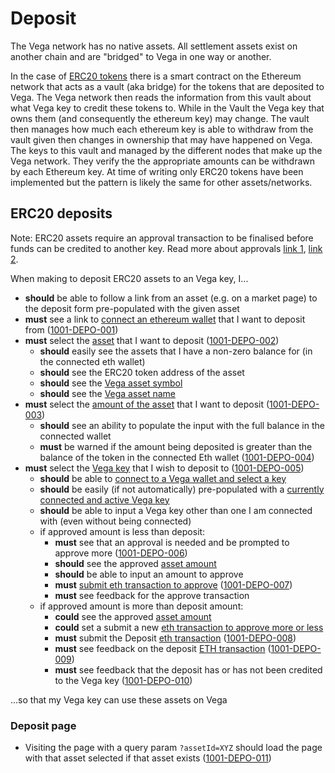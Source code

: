 # Deposit

The Vega network has no native assets. All settlement assets exist on another chain and are "bridged" to Vega in one way or another.

In the case of [ERC20 tokens](https://ethereum.org/en/developers/docs/standards/tokens/erc-20/) there is a smart contract on the Ethereum network that acts as a vault (aka bridge) for the tokens that are deposited to Vega. The Vega network then reads the information from this vault about what Vega key to credit these tokens to. While in the Vault the Vega key that owns them (and consequently the ethereum key) may change. The vault then manages how much each ethereum key is able to withdraw from the vault given then changes in ownership that may have happened on Vega. The keys to this vault and managed by the different nodes that make up the Vega network. They verify the the appropriate amounts can be withdrawn by each Ethereum key. At time of writing only ERC20 tokens have been implemented but the pattern is likely the same for other assets/networks.

## ERC20 deposits

Note: ERC20 assets require an approval transaction to be finalised before funds can be credited to another key. Read more about approvals [link 1](https://medium.com/ethex-market/erc20-approve-allow-explained-88d6de921ce9), [link 2](https://hackernoon.com/erc20-infinite-approval-a-battle-between-convenience-and-security-lk60350r).

When making to deposit ERC20 assets to an Vega key, I...

- **should** be able to follow a link from an asset (e.g. on a market page) to the deposit form pre-populated with the given asset
- **must** see a link to [connect an ethereum wallet](0004-EWAL-connect_ethereum_wallet.md) that I want to deposit from (<a name="1001-DEPO-001" href="#1001-DEPO-001">1001-DEPO-001</a>)
- **must** select the [asset](9001-DATA-data_display.md#asset) that I want to deposit (<a name="1001-DEPO-002" href="#1001-DEPO-002">1001-DEPO-002</a>)
  - **should** easily see the assets that I have a non-zero balance for (in the connected eth wallet)
  - **should** see the ERC20 token address of the asset
  - **should** see the [Vega asset symbol](9001-DATA-data_display.md#asset-symbol)
  - **should** see the [Vega asset name](9001-DATA-data_display.md#asset-name)
- **must** select the [amount of the asset](9001-DATA-data_display.md#asset-balances) that I want to deposit (<a name="1001-DEPO-003" href="#1001-DEPO-003">1001-DEPO-003</a>)
  - **should** see an ability to populate the input with the full balance in the connected wallet
  - **must** be warned if the amount being deposited is greater than the balance of the token in the connected Eth wallet (<a name="1001-DEPO-004" href="#1001-DEPO-004">1001-DEPO-004</a>)
- **must** select the [Vega key](9001-DATA-data_display.md#public-keys) that I wish to deposit to (<a name="1001-DEPO-005" href="#1001-DEPO-005">1001-DEPO-005</a>)
  - **should** be able to [connect to a Vega wallet and select a key](0002-WCON-connect_vega_wallet.md#select-and-switch-keys)
  - **should** be easily (if not automatically) pre-populated with a [currently connected and active Vega key](0002-WCON-connect_vega_wallet.md#select-and-switch-keys)
  - **should** be able to input a Vega key other than one I am connected with (even without being connected)
  - if approved amount is less than deposit:
    - **must** see that an approval is needed and be prompted to approve more (<a name="1001-DEPO-006" href="#1001-DEPO-006">1001-DEPO-006</a>)
    - **should** see the approved [asset amount](9001-DATA-data_display.md#asset-balances)
    - **should** be able to input an amount to approve
    - **must** [submit eth transaction to approve](0005-ETXN-submit_ethereum_transaction.md) (<a name="1001-DEPO-007" href="#1001-DEPO-007">1001-DEPO-007</a>)
    - **must** see feedback for the approve transaction
  - if approved amount is more than deposit amount:
    - **could** see the approved [asset amount](9001-DATA-data_display.md#asset-balances)
    - **could** set a submit a new [eth transaction to approve more or less](0005-ETXN-submit_ethereum_transaction.md)
    - **must** submit the Deposit [eth transaction](0005-ETXN-submit_ethereum_transaction.md) (<a name="1001-DEPO-008" href="#1001-DEPO-008">1001-DEPO-008</a>)
    - **must** see feedback on the deposit [ETH transaction](0003-WTXN-submit_vega_transaction.md) (<a name="1001-DEPO-009" href="#1001-DEPO-009">1001-DEPO-009</a>)
    - **must** see feedback that the deposit has or has not been credited to the Vega key (<a name="1001-DEPO-010" href="#1001-DEPO-010">1001-DEPO-010</a>)

...so that my Vega key can use these assets on Vega

### Deposit page

- Visiting the page with a query param `?assetId=XYZ` should load the page with that asset selected if that asset exists (<a name="1001-DEPO-011" href="#1001-DEPO-011">1001-DEPO-011</a>)
